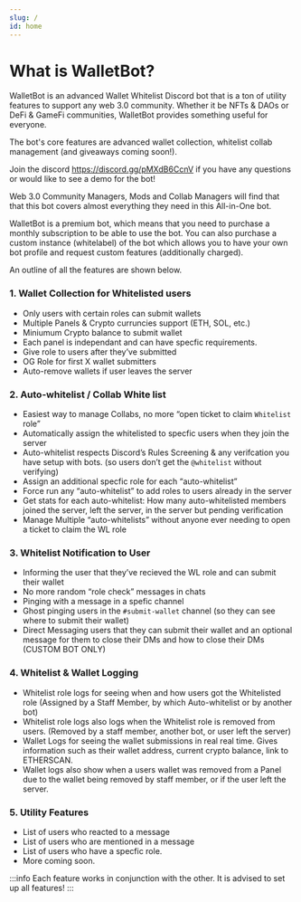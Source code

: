 ```yaml
---
slug: /
id: home
---
```


<head>
    <meta property="og:title" content="WalletBot Docs" />
    <meta
        property="og:description"
        content="The All-in-One bot Managing Collabs, Whitelists & Collecting Wallets. Made for all Web 3.0 Discord Communities, NFTs, DAOs, DeFis and others!"
    />
    <meta
        property="description"
        content="The All-in-One bot Managing Collabs, Whitelists & Collecting Wallets. Made for all Web 3.0 Discord Communities, NFTs, DAOs, DeFis and others!"
    />
    <meta property="og:image" content="https://raw.githubusercontent.com/WalletBotTeam/.github/main/WalletBot.png" />
</head>

# What is WalletBot? 

WalletBot is an advanced Wallet Whitelist Discord bot that is a ton of utility features to support any web 3.0 community. Whether it be NFTs & DAOs or DeFi & GameFi communities, WalletBot provides something useful for everyone. 

The bot's core features are advanced wallet collection, whitelist collab management (and giveaways coming soon!). 

Join the discord https://discord.gg/pMXdB6CcnV if you have any questions or would like to see a demo for the bot!

Web 3.0 Community Managers, Mods and Collab Managers will find that that this bot covers almost everything they need in this All-in-One bot. 

WalletBot is a premium bot, which means that you need to purchase a monthly subscription to be able to use the bot. You can also purchase a custom instance (whitelabel) of the bot which allows you to have your own bot profile and request custom features (additionally charged). 

An outline of all the features are shown below. 

### 1. Wallet Collection for Whitelisted users
- Only users with certain roles can submit wallets
- Multiple Panels & Crypto curruncies support (ETH, SOL, etc.)
- Miniumum Crypto balance to submit wallet
- Each panel is independant and can have specfic requirements.
- Give role to users after they’ve submitted
- OG Role for first X wallet submitters
- Auto-remove wallets if user leaves the server

### 2. Auto-whitelist / Collab White list 
- Easiest way to manage Collabs, no more “open ticket to claim `Whitelist` role”
- Automatically assign the whitelisted to specfic users when they join the server
- Auto-whitelist respects Discord’s Rules Screening & any verifcation you have setup with bots. (so users don’t get the `@whitelist` without verifying)
- Assign an additional specfic role for each “auto-whitelist”
- Force run any “auto-whitelist” to add roles to users already in the server
- Get stats for each auto-whitelist: How many auto-whitelisted members joined the server, left the server, in the server but pending verification
- Manage Multiple “auto-whitelists” without anyone ever needing to open a ticket to claim the WL role

### 3. Whitelist Notification to User 
- Informing the user that they’ve recieved the WL role and can submit their wallet
- No more random “role check” messages in chats
- Pinging with a message in a spefic channel
- Ghost pinging users in the `#submit-wallet` channel (so they can see where to submit their wallet)
- Direct Messaging users that they can submit their wallet and an optional message for them to close their DMs and how to close their DMs (CUSTOM BOT ONLY)

### 4. Whitelist & Wallet Logging 
- Whitelist role logs for seeing when and how users got the Whitelisted role (Assigned by a Staff Member, by which Auto-whitelist or by another bot)
- Whitelist role logs also logs when the Whitelist role is removed from users. (Removed by a staff member, another bot, or user left the server)
- Wallet Logs for seeing the wallet submissions in real real time. Gives information such as their wallet address, current crypto balance, link to ETHERSCAN.
- Wallet logs also show when a users wallet was removed from a Panel due to the wallet being removed by staff member, or if the user left the server.

### 5. Utility Features
- List of users who reacted to a message
- List of users who are mentioned in a message
- List of users who have a specfic role.
- More coming soon.

:::info 
Each feature works in conjunction with the other. It is advised to set up all features!
:::


